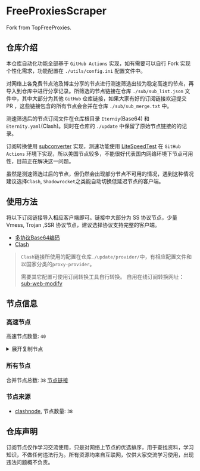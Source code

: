 # FreeProxiesScraper

Fork from TopFreeProxies.

## 仓库介绍
本仓库自动化功能全部基于 `GitHub Actions` 实现，如有需要可以自行 Fork 实现个性化需求，功能配置在 `./utils/config.ini` 配置文件中。

对网络上各免费节点池及博主分享的节点进行测速筛选出较为稳定高速的节点，再导入到仓库中进行分享记录。所筛选的节点链接在仓库 `./sub/sub_list.json` 文件中，其中大部分为其他 `GitHub` 仓库链接，如果大家有好的订阅链接欢迎提交 PR ，这些链接包含的所有节点会合并在仓库 `./sub/sub_merge.txt` 中。

测速筛选后的节点订阅文件在仓库根目录 `Eterniy`(Base64) 和 `Eternity.yaml`(Clash)。同时在仓库的 `./update` 中保留了原始节点链接的的记录。

订阅转换使用 [subconverter](https://github.com/tindy2013/subconverter) 实现，测速功能使用 [LiteSpeedTest](https://github.com/xxf098/LiteSpeedTest) 在 `GitHub Actions` 环境下实现，所以美国节点较多，不能很好代表国内网络环境下节点可用性，目前正在解决这一问题。

虽然是测速筛选过后的节点，但仍然会出现部分节点不可用的情况，遇到这种情况建议选择`Clash`, `Shadowrocket`之类能自动切换低延迟节点的客户端。

## 使用方法
将以下订阅链接导入相应客户端即可。链接中大部分为 SS 协议节点，少量 Vmess, Trojan ,SSR 协议节点，建议选择协议支持完整的客户端。

- [多协议Base64编码](https://raw.githubusercontent.com/caijh/FreeProxiesScraper/master/Eternity)
- [Clash](https://raw.githubusercontent.com/caijh/FreeProxiesScraper/master/Eternity.yaml)

>`Clash`链接所使用的配置在仓库`./update/provider/`中，有相应配置文件和以国家分类的`proxy-provider`。
>
>需要其它配置可使用订阅转换工具自行转换。
>自用在线订阅转换网址：[sub-web-modify](https://sub.v1.mk/)

## 节点信息
### 高速节点
高速节点数量: `40`
<details>
  <summary>展开复制节点</summary>

    ss://Y2hhY2hhMjAtaWV0Zi1wb2x5MTMwNTpZeDJzRjRYUkhlN3JTOE5nNmVsbTdC@83.172.138.149:8443#05-0000-DE
    ss://YWVzLTI1Ni1jZmI6ZjhmN2FDemNQS2JzRjhwMw@51.15.17.169:989#05-0005-NL
    ss://cmM0LW1kNToxNGZGUHJiZXpFM0hEWnpzTU9yNg@23.251.121.242:8080#05-0006-USss%2F%2FY2hhY2hhMjAtaWV0Zi1wb2x5MTMwNTo0YTJyZml4b3BoZGpmZmE4S1ZBNEFh%4045.87.175.1718080%2323-0105-LT
    vmess://eyJ2IjoiMiIsInBzIjoiMDUtMDAwOC1SRUxBWSIsImFkZCI6Imtsby45ODY5ODYuc2hvcCIsInBvcnQiOiI0NDMiLCJ0eXBlIjoibm9uZSIsImlkIjoiYjc1Yzk3MzEtNDA4ZC00YWE2LThhZTktMzg1NzIwNTExM2ExIiwiYWlkIjoiMCIsIm5ldCI6IndzIiwicGF0aCI6Ii9udmp4Nmo3a2JEUUlRTVp2YmVWQTkiLCJob3N0Ijoia2xvLjk4Njk4Ni5zaG9wIiwidGxzIjoidGxzIn0=
    ss://YWVzLTI1Ni1nY206YTRWdHFSd2hqNmdXYkh3TDRKdDI2dw@ss.80808.sbs:20#05-0010-RU
    vmess://eyJ2IjoiMiIsInBzIjoiMDUtMDAxMi1SRUxBWSIsImFkZCI6InFxcXFxcXFxcXFxcWFhYWEud3d3ODkwNjA0LmRwZG5zLm9yZyIsInBvcnQiOiI0NDMiLCJ0eXBlIjoibm9uZSIsImlkIjoiNDE3NGI5NWQtMTE1ZS00ZDM5LWFkZDYtMWY4ZGI5NWJiODYwIiwiYWlkIjoiMCIsIm5ldCI6IndzIiwicGF0aCI6Ii82V2UzVTlEZjFXR3hnRm5vRlB3MSIsImhvc3QiOiJxcXFxcXFxcXFxcXFhYWFhLnd3dzg5MDYwNC5kcGRucy5vcmciLCJ0bHMiOiJ0bHMifQ==
    ss://Y2hhY2hhMjAtaWV0Zi1wb2x5MTMwNTpqSEg4S2dmZDZJWHB2eDJzdkNWRzFI@5.188.181.41:8443#05-0115-ES
    ss://Y2hhY2hhMjAtaWV0Zi1wb2x5MTMwNTpRY3N1a242cVNIbEtpVG5oMDhhOUNi@94.237.105.27:8443#05-0117-FI
    ss://Y2hhY2hhMjAtaWV0Zi1wb2x5MTMwNTpEOEZDQzVDMC00QUI2LTQ5NzgtQkFDNy01NUIzMUQ2N0Q3NkU@freed.themars.top:31101#06-0024-CN
    ss://Y2hhY2hhMjAtaWV0Zi1wb2x5MTMwNTpEOEZDQzVDMC00QUI2LTQ5NzgtQkFDNy01NUIzMUQ2N0Q3NkU@freed.themars.top:31102#06-0025-CN
    vmess://eyJ2IjoiMiIsInBzIjoiMDYtMDAyNi1DTiIsImFkZCI6InhkZC5kYXNodWFpLmN5b3UiLCJwb3J0IjoiNDUwNzMiLCJ0eXBlIjoibm9uZSIsImlkIjoiYzJmZjQ2ZTMtMTE3Zi00NTc1LWI4ZDItMzhkZDcwNmUxNWJmIiwiYWlkIjoiMCIsIm5ldCI6IndzIiwicGF0aCI6Ii8iLCJob3N0IjoieGRkLmRhc2h1YWkuY3lvdSIsInRscyI6IiJ9
    vmess://eyJ2IjoiMiIsInBzIjoiMDYtMDAzMS1KUCIsImFkZCI6Imd2OWdxLWcwNS5qcDAxLW5uLXZtMC5lbnRyeS5mcjA1MjguYXJ0IiwicG9ydCI6IjIxNTg1IiwidHlwZSI6Im5vbmUiLCJpZCI6ImJiNjM0NjVmLTY1ZjgtMzI1Ny1iNmIzLTkzYWVhNjBjMTRiMyIsImFpZCI6IjEiLCJuZXQiOiJ3cyIsInBhdGgiOiIvIiwiaG9zdCI6Imd2OWdxLWcwNS5qcDAxLW5uLXZtMC5lbnRyeS5mcjA1MjguYXJ0IiwidGxzIjoidGxzIn0=
    vmess://eyJ2IjoiMiIsInBzIjoiMDYtMDAzMi1KUCIsImFkZCI6ImtrNXdoLWcwNS5qcDAxLW5uLXZtMC5lbnRyeS5mcjA1MjguYXJ0IiwicG9ydCI6IjIxNTg1IiwidHlwZSI6Im5vbmUiLCJpZCI6ImQ4OWFiZjM0LTRjYzgtMzU3My04NzZjLWUxOTNjNmNiMWE4YiIsImFpZCI6IjEiLCJuZXQiOiJ3cyIsInBhdGgiOiIvIiwiaG9zdCI6ImtrNXdoLWcwNS5qcDAxLW5uLXZtMC5lbnRyeS5mcjA1MjguYXJ0IiwidGxzIjoidGxzIn0=
    trojan://XWnVX2ASHl@5.255.103.217:37757?allowInsecure=1&sni=moshali.arshiacomplus.dpdns.org&ws=1&wspath=%2525252Fmoshaliplus#06-0033-NL
    trojan://9e76767d-4bfa-4f04-a800-42e2f63afed2@de.viefast.net:443?allowInsecure=1&sni=csapp.catch.net.tw#06-0043-DE
    ss://YWVzLTI1Ni1jZmI6ZjhmN2FDemNQS2JzRjhwMw@154.90.63.177:989#08-0049-KR
    ss://YWVzLTI1Ni1jZmI6WG44aktkbURNMDBJZU8lMjUyNSUyNTIzJTI1MjQlMjUyM2ZKQU10c0VBRVVPcEgvWVdZdFlxREZuVDBTVg@103.186.155.145:38388#08-0050-VN
    ss://YWVzLTI1Ni1jZmI6ZjhmN2FDemNQS2JzRjhwMw@38.54.57.90:989#08-0052-BR
    ss://YWVzLTI1Ni1jZmI6ZjhmN2FDemNQS2JzRjhwMw@192.71.166.100:989#08-0053-GR
    ss://YWVzLTI1Ni1jZmI6ZjhmN2FDemNQS2JzRjhwMw@171.22.254.17:989#08-0054-MT
    vmess://eyJ2IjoiMiIsInBzIjoiMDgtMDA1NS1DTiIsImFkZCI6InY4LmhlZHVpYW4ubGluayIsInBvcnQiOiIzMDgwOCIsInR5cGUiOiJub25lIiwiaWQiOiJjYmIzZjg3Ny1kMWZiLTM0NGMtODdhOS1kMTUzYmZmZDU0ODQiLCJhaWQiOiIyIiwibmV0Ijoid3MiLCJwYXRoIjoiL29vb28iLCJob3N0IjoidjguaGVkdWlhbi5saW5rIiwidGxzIjoiIn0=
    vmess://eyJ2IjoiMiIsInBzIjoiMDgtMDExOS1ISyIsImFkZCI6IjFlNDI2MDQ2LXQwZmRzMC10MTJjbmotMW9sOTcuaGsucDVwdi5jb20iLCJwb3J0IjoiODAiLCJ0eXBlIjoibm9uZSIsImlkIjoiOTNmYjY5ZmMtNzdjZi0xMWVlLTg1ZWUtZjIzYzkxMzY5ZjJkIiwiYWlkIjoiMiIsIm5ldCI6IndzIiwicGF0aCI6Ii8iLCJob3N0IjoiMWU0MjYwNDYtdDBmZHMwLXQxMmNuai0xb2w5Ny5oay5wNXB2LmNvbSIsInRscyI6IiJ9
    ss://YWVzLTI1Ni1jZmI6ZjhmN2FDemNQS2JzRjhwMw@46.183.184.60:989#08-0120-HR
    ss://YWVzLTEyOC1nY206c2hhZG93c29ja3M@156.146.38.167:443#08-0121-US
    ss://Y2hhY2hhMjAtaWV0Zi1wb2x5MTMwNTpvWklvQTY5UTh5aGNRVjhrYTNQYTNB@103.104.247.49:8080#08-0122-NL
    vmess://eyJ2IjoiMiIsInBzIjoiMDgtMDEyMy1VUyIsImFkZCI6IjIwNi4yMDYuODAuMjI3IiwicG9ydCI6IjIwMDg2IiwidHlwZSI6Im5vbmUiLCJpZCI6IjBhYmI3YjllLTgxYmEtNDMzNi04Y2E3LTA1Njg2NjAzMmZmMyIsImFpZCI6IjAiLCJuZXQiOiJ3cyIsInBhdGgiOiIvIiwiaG9zdCI6IiIsInRscyI6IiJ9
    ss://YWVzLTI1Ni1nY206MGE5MTRlOWEtM2UzYi00NzBmLWEyNjctN2VhNzA4M2M0NWJi@77.110.110.240:443#23-0056-AT
    ss://YWVzLTI1Ni1nY206YTdmMDgyYzEtMGQxMi00NjA5LWI2YmYtZTc2MGI2NjhjZjIz@77.110.110.240:443#23-0057-AT
    ss://YWVzLTI1Ni1nY206MTAyYWQzZGEtMmQ1NS00OWQ2LWI4YzgtMmQ3ZTA0ZGYzM2Nh@77.110.110.240:443#23-0059-AT
    ss://YWVzLTI1Ni1nY206M2Y0MGJmM2QtMmYxZS00ZjQzLWJmNTQtZTVmZTc0MmEzYjRl@77.110.110.240:443#23-0060-AT
    ss://YWVzLTI1Ni1nY206ZDcwZWY4YjUtNjA0OC00YzBkLWJlNGQtZmM2MDM5OWIwZjQ1@77.110.110.240:443#23-0061-AT
    ss://Y2hhY2hhMjAtaWV0Zi1wb2x5MTMwNTpqaWZ1UjJOVE0wWXQ@62.133.62.109:443#23-0062-FR
    vmess://eyJ2IjoiMiIsInBzIjoiMjMtMDA2NS1ERSIsImFkZCI6IjU3LjEyOS4yNC4xMjUiLCJwb3J0IjoiNDQzIiwidHlwZSI6Im5vbmUiLCJpZCI6IjAzZmNjNjE4LWI5M2QtNjc5Ni02YWVkLThhMzhjOTc1ZDU4MSIsImFpZCI6IjAiLCJuZXQiOiJ3cyIsInBhdGgiOiIvbGlua3Z3cz9lZD0yMDQ4QEhpQnllVlBOTi0tQEhpQnllVlBOTi0tQEhpQnllVlBOTi0tQEhpQnllVlBOTi0tQEhpQnllVlBOTi0tQEhpQnllVlBOTi0tQEhpQnllVlBOTi0tQEhpQnllVlBOTi0tQEhpQnllVlBOTi0tQEhpQnllVlBOTi0tQEhpQnllVlBOTi0tQEhpQnllVlBOTi0tQEhpQnllVlBOTiIsImhvc3QiOiIiLCJ0bHMiOiIifQ==
    ss://YWVzLTEyOC1nY206MTAwODY@160.16.123.124:10087#23-0067-JP
    ss://Y2hhY2hhMjAtaWV0Zi1wb2x5MTMwNTpQdEh2NGJPNGpQdEJzSFdTbDFuNVFk@45.95.232.236:4248#23-0071-CH
    ss://Y2hhY2hhMjAtaWV0Zi1wb2x5MTMwNTo5dHFoTWRJclRrZ1E0NlB2aHlBdE1I@92.112.126.90:443#23-0090-NL
    ss://Y2hhY2hhMjAtaWV0Zi1wb2x5MTMwNTo5bGNDdnpOeHBOc25JTnlhWWZ6Yzhl@212.113.106.76:29149#23-0091-AT
    ss://Y2hhY2hhMjAtaWV0Zi1wb2x5MTMwNTo5ZFZMYWNjR0JxRng@62.60.233.21:443#23-0092-TR
    ss://Y2hhY2hhMjAtaWV0Zi1wb2x5MTMwNTpVS3Z5aXhLUmRUU3cyOFFwODdrZUVS@macintosh.outlinekeys.net:19609#23-0094-NL
    


</details>

### 所有节点
合并节点总数: `38`
[节点链接](https://raw.githubusercontent.com/caijh/TopFreeProxies/master/sub/sub_merge_base64.txt)

### 节点来源
- [clashnode](https://github.com/imyaoxp/clashnode), 节点数量: `38`


## 仓库声明
订阅节点仅作学习交流使用，只是对网络上节点的优选排序，用于查找资料，学习知识，不做任何违法行为。所有资源均来自互联网，仅供大家交流学习使用，出现违法问题概不负责。


